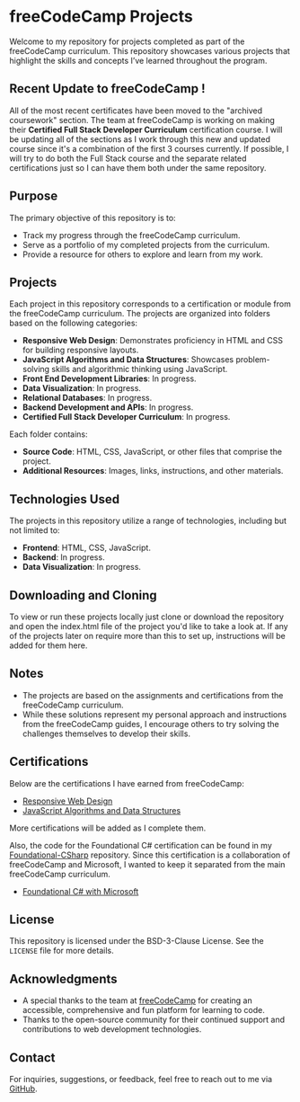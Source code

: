 # freeCodeCamp Projects

Welcome to my repository for projects completed as part of the freeCodeCamp curriculum. This repository showcases various projects that highlight the skills and concepts I’ve learned throughout the program.

## Recent Update to freeCodeCamp !

All of the most recent certificates have been moved to the "archived coursework" section.
The team at freeCodeCamp is working on making their **Certified Full Stack Developer Curriculum** certification course.
I will be updating all of the sections as I work through this new and updated course since it's a combination of the first 3 courses currently.
If possible, I will try to do both the Full Stack course and the separate related certifications just so I can have them both under the same repository.

## Purpose

The primary objective of this repository is to:

- Track my progress through the freeCodeCamp curriculum.
- Serve as a portfolio of my completed projects from the curriculum.
- Provide a resource for others to explore and learn from my work.

## Projects

Each project in this repository corresponds to a certification or module from the freeCodeCamp curriculum.
The projects are organized into folders based on the following categories:

- **Responsive Web Design**: Demonstrates proficiency in HTML and CSS for building responsive layouts.
- **JavaScript Algorithms and Data Structures**: Showcases problem-solving skills and algorithmic thinking using JavaScript.
- **Front End Development Libraries**: In progress.
- **Data Visualization**: In progress.
- **Relational Databases**: In progress.
- **Backend Development and APIs**: In progress.
- **Certified Full Stack Developer Curriculum**: In progress.

Each folder contains:

- **Source Code**: HTML, CSS, JavaScript, or other files that comprise the project.
- **Additional Resources**: Images, links, instructions, and other materials.

## Technologies Used

The projects in this repository utilize a range of technologies, including but not limited to:

- **Frontend**: HTML, CSS, JavaScript.
- **Backend**: In progress.
- **Data Visualization**: In progress.

## Downloading and Cloning

To view or run these projects locally just clone or download the repository and open the index.html file of the project you'd like to take a look at.
If any of the projects later on require more than this to set up, instructions will be added for them here.

## Notes

- The projects are based on the assignments and certifications from the freeCodeCamp curriculum.
- While these solutions represent my personal approach and instructions from the freeCodeCamp guides, I encourage others to try solving the challenges themselves to develop their skills.

## Certifications

Below are the certifications I have earned from freeCodeCamp:

- [Responsive Web Design](https://www.freecodecamp.org/certification/Gloomcaller/responsive-web-design)
- [JavaScript Algorithms and Data Structures](https://www.freecodecamp.org/certification/Gloomcaller/javascript-algorithms-and-data-structures-v8)

More certifications will be added as I complete them.

Also, the code for the Foundational C# certification can be found in my [Foundational-CSharp](https://github.com/Gloomcaller/Foundational-CSharp) repository.
Since this certification is a collaboration of freeCodeCamp and Microsoft, I wanted to keep it separated from the main freeCodeCamp curriculum.

- [Foundational C# with Microsoft](https://www.freecodecamp.org/certification/Gloomcaller/foundational-c-sharp-with-microsoft)

## License

This repository is licensed under the BSD-3-Clause License. See the `LICENSE` file for more details.

## Acknowledgments

- A special thanks to the team at [freeCodeCamp](https://www.freecodecamp.org) for creating an accessible, comprehensive and fun platform for learning to code.
- Thanks to the open-source community for their continued support and contributions to web development technologies.

## Contact

For inquiries, suggestions, or feedback, feel free to reach out to me via [GitHub](https://github.com/Gloomcaller).
